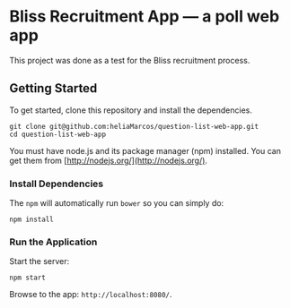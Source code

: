 # Bliss Recruitment App — a poll web app

This project was done as a test for the Bliss recruitment process.

## Getting Started

To get started, clone this repository and install the dependencies.

```
git clone git@github.com:heliaMarcos/question-list-web-app.git
cd question-list-web-app
```

You must have node.js and its package manager (npm) installed.  You can get them from [http://nodejs.org/](http://nodejs.org/).

### Install Dependencies

The `npm` will automatically run `bower` so you can simply do:

```
npm install
```

### Run the Application

Start the server:

```
npm start
```

Browse to the app: `http://localhost:8080/`.
